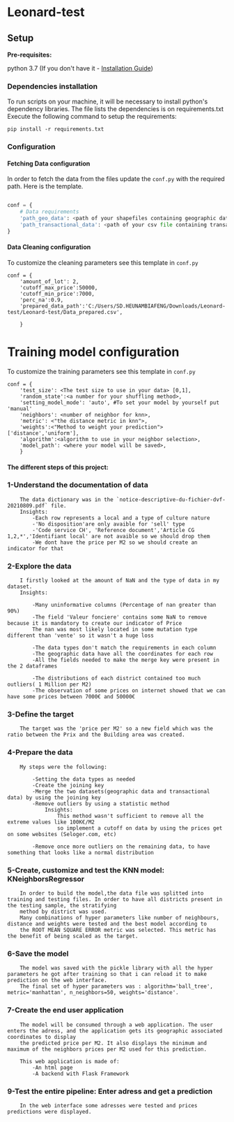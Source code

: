 # Leonard-test

## Setup
**Pre-requisites:**

python 3.7 (If you don't have it - [Installation Guide](https://websiteforstudents.com/installing-the-latest-python-3-7-on-ubuntu-16-04-18-04/))

### Dependencies installation
To run scripts on your machine, it will be necessary to install python's
 dependency libraries. The file lists the dependencies is on requirements.txt
 Execute the following command to setup the requirements:
```
pip install -r requirements.txt
```

### Configuration

#### Fetching Data configuration
In order to fetch the data from the files update the `conf.py`
with the required path.
Here is the template.

```conf.py

conf = {
    # Data requirements
    'path_geo_data': <path of your shapefiles containing geographic data>,
    'path_transactional_data': <path of your csv file containing transactional data>,
}
```
#### Data Cleaning configuration
To customize the cleaning parameters see this template in `conf.py`

```
conf = {
    'amount_of_lot': 2,
    'cutoff_max_price':50000,
    'cutoff_min_price':7000,
    'perc_na':0.9,
    'prepared_data_path':'C:/Users/SD.HEUNAMBIAFENG/Downloads/Leonard-test/Leonard-test/Data_prepared.csv',
    
    }
```
# Training model configuration
To customize the training parameters see this template in `conf.py`

```
conf = {
    'test_size': <The test size to use in your data> [0,1],
    'random_state':<a number for your shuffling method>,
    'setting_model_mode': 'auto', #To set your model by yourself put 'manual'
    'neighbors': <number of neighbor for knn>,
    'metric': <"the distance metric in knn">,
    'weights':<"Method to weight your prediction"> ['distance','uniform'],
    'algorithm':<algorithm to use in your neighbor selection>,
    'model_path': <where your model will be saved>,
    }
```

#### The different steps of this project:

### 1-Understand the documentation of data

        The data dictionary was in the `notice-descriptive-du-fichier-dvf-20210809.pdf` file.
        Insights:
            -Each row represents a local and a type of culture nature
            -'No disposition'are only avaible for 'sell' type
            -'Code service CH', 'Reference document','Article CG 1,2,*','Identifiant local' are not avaible so we should drop them
            -We dont have the price per M2 so we should create an indicator for that
### 2-Explore the data

        I firstly looked at the amount of NaN and the type of data in my dataset.
        Insights: 
            
            -Many uninformative columns (Percentage of nan greater than 90%)
            -The field 'Valeur fonciere' contains some NaN to remove because it is mandatory to create our indicator of Price
            The nan was most likely located in some mutation type different than 'vente' so it wasn't a huge loss
            
            -The data types don't match the requirements in each column
            -The geographic data have all the coordinates for each row
            -All the fields needed to make the merge key were present in the 2 dataframes
            
            -The distributions of each district contained too much outliers( 1 Million per M2)
            -The observation of some prices on internet showed that we can have some prices between 7000€ and 50000€
        
### 3-Define the target
        
        The target was the 'price per M2' so a new field which was the ratio between the Prix and the Building area was created.
        
### 4-Prepare the data
        My steps were the following:
            
            -Setting the data types as needed
            -Create the joining key
            -Merge the two datasets(geographic data and transactional data) by using the joining key
            -Remove outliers by using a statistic method
                Insights:
                    This method wasn't sufficient to remove all the extreme values like 100K€/M2
                    so implement a cutoff on data by using the prices get on some websites (Seloger.com, etc)
                    
            -Remove once more outliers on the remaining data, to have something that looks like a normal distribution
        
### 5-Create, customize and test the KNN model: KNeighborsRegressor

        In order to build the model,the data file was splitted into  training and testing files. In order to have all districts present in the testing sample, the stratifying
        method by district was used.
        Many combinations of hyper parameters like number of neighbours, distance and weights were tested and the best model according to
        the ROOT MEAN SQUARE ERROR metric was selected. This metric has the benefit of being scaled as the target.
        
### 6-Save the model

        The model was saved with the pickle library with all the hyper parameters he got after training so that i can reload it to make prediction on the web interface.
        The final set of hyper parameters was : algorithm='ball_tree', metric='manhattan', n_neighbors=50, weights='distance'.
        
### 7-Create the end user application

        The model will be consumed through a web application. The user enters the adress, and the application gets its geographic associated coordinates to display
        the predicted price per M2. It also displays the minimum and maximum of the neighbors prices per M2 used for this prediction.
        
        This web application is made of:
            -An html page
            -A backend with Flask Framework

### 9-Test the entire pipeline: Enter adress and get a prediction
        
        In the web interface some adresses were tested and prices predictions were displayed.